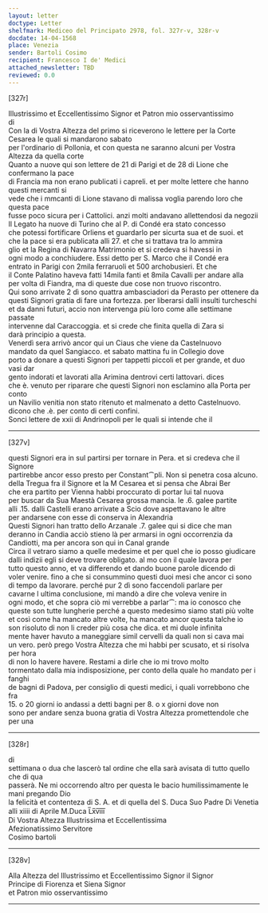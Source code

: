 ```yaml
---
layout: letter
doctype: Letter
shelfmark: Mediceo del Principato 2978, fol. 327r-v, 328r-v
docdate: 14-04-1568
place: Venezia
sender: Bartoli Cosimo
recipient: Francesco I de' Medici
attached_newsletter: TBD
reviewed: 0.0
---
```


[327r]  
  
  
Illustrissimo et Eccellentissimo Signor et Patron mio osservantissimo  
di  
Con la di Vostra Altezza del primo si riceverono le lettere per la Corte Cesarea le quali si mandarono sabato  
per l'ordinario di Pollonia, et con questa ne saranno alcuni per Vostra Altezza da quella corte  
Quanto a nuove qui son lettere de 21 di Parigi et de 28 di Lione che confermano la pace  
di Francia ma non erano publicati i capreli. et per molte lettere che hanno questi mercanti si  
vede che i mmcanti di Lione stavano di malissa voglia parendo loro che questa pace  
fusse poco sicura per i Cattolici. anzi molti andavano allettendosi da negozii  
Il Legato ha nuove di Turino che al P. di Condé era stato concesso  
che potessi fortificare Orliens et guardarlo per sicurta sua et de suoi. et  
che la pace si era publicata alli 27. et che si trattava tra lo ammira  
glio et la Regina di Navarra Matrimonio et si credeva si havessi in  
ogni modo a conchiudere. Essi detto per S. Marco che il Condé era  
entrato in Parigi con 2mila ferraruoli et 500 archobusieri. Et che  
il Conte Palatino haveva fatti 14mila fanti et 8mila Cavalli per andare alla  
per volta di Fiandra, ma di queste due cose non truovo riscontro.  
Qui sono arrivate 2 dì sono quattra ambasciadori da Perasto per ottenere da  
questi Signori gratia di fare una fortezza. per liberarsi dalli insulti turcheschi  
et da danni futuri, accio non intervenga più loro come alle settimane passate  
intervenne dal Caraccoggia. et si crede che finita quella di Zara si  
darà principio a questa.  
Venerdì sera arrivò ancor qui un Ciaus che viene da Castelnuovo  
mandato da quel Sangiacco. et sabato mattina fu in Collegio dove  
porto a donare a questi Signori per tappetti piccoli et per grande, et duo vasi dar  
gento indorati et lavorati alla Arimina dentrovi certi lattovari. dices  
che è. venuto per riparare che questi Signori non esclamino alla Porta per conto  
un Navilio venitia non stato ritenuto et malmenato a detto Castelnuovo.  
dicono che .è. per conto di certi confini.  
Sonci lettere de xxii di Andrinopoli per le quali si intende che il  
  
---  

[327v]  
  
  
questi Signori era in sul partirsi per tornare in Pera. et si credeva che il Signore  
partirebbe ancor esso presto per Constant⁀pli. Non si penetra cosa alcuno.  
della Tregua fra il Signore et la M Cesarea et si pensa che Abrai Ber  
che era partito per Vienna habbi proccurato di portar lui tal nuova  
per buscar da Sua Maestà Cesarea grossa mancia. le .6. galee partite  
alli .15. dalli Castelli erano arrivate a Scio dove aspettavano le altre  
per andarsene con esse di conserva in Alexandria  
Questi Signori han tratto dello Arzanale .7. galee qui si dice che man  
deranno in Candia acciò stieno là per armarsi in ogni occorrenzia da  
Candiotti, ma per ancora son qui in Canal grande  
Circa il vetraro siamo a quelle medesime et per quel che io posso giudicare  
dalli indizii egli si deve trovare obligato. al mo con il quale lavora per  
tutto questo anno, et va differendo et dando buone parole dicendo di  
voler venire. fino a che si consummino questi duoi mesi che ancor ci sono  
di tempo da lavorare. perché pur 2 dì sono faccendoli parlare per  
cavarne l ultima conclusione, mi mandò a dire che voleva venire in  
ogni modo, et che sopra ciò mi verrebbe a parlar⁀: ma io conosco che  
queste son tutte lungherie perché a questo medesimo siamo stati più volte  
et così come ha mancato altre volte, ha mancato ancor questa talche io  
son risoluto di non li creder più cosa che dica. et mi duole infinita  
mente haver havuto a maneggiare simil cervelli da quali non si cava mai  
un vero. però prego Vostra Altezza che mi habbi per scusato, et si risolva per hora  
di non lo havere havere. Restami a dirle che io mi trovo molto  
tormentato dalla mia indisposizione, per conto della quale ho mandato per i fanghi  
de bagni di Padova, per consiglio di questi medici, i quali vorrebbono che fra  
15. o 20 giorni io andassi a detti bagni per 8. o x giorni dove non  
sono per andare senza buona gratia di Vostra Altezza promettendole che per una  
  
---  

[328r]  
  
  
di  
settimana o dua che lascerò tal ordine che ella sarà avisata di tutto quello che di qua  
passerà. Ne mi occorrendo altro per questa le bacio humilissimamente le mani pregando Dio  
la felicità et contenteza di S. A. et di quella del S. Duca Suo Padre Di Venetia  
alli xiiii di Aprile M.Duca L̅x̅v̅i̅i̅i̅  
Di Vostra Altezza Illustrissima et Eccellentissima  
Afezionatissimo Servitore  
Cosimo bartoli  
  
---  

[328v]  
  
  
Alla Altezza del Illustrissimo et Eccellentissimo Signor il Signor  
Principe di Fiorenza et Siena Signor  
et Patron mio osservantissimo  
  
---  

